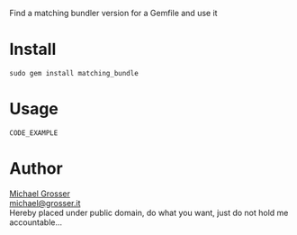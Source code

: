 Find a matching bundler version for a Gemfile and use it

Install
=======
    sudo gem install matching_bundle

Usage
=====
    CODE_EXAMPLE

Author
======
[Michael Grosser](http://grosser.it)<br/>
michael@grosser.it<br/>
Hereby placed under public domain, do what you want, just do not hold me accountable...
